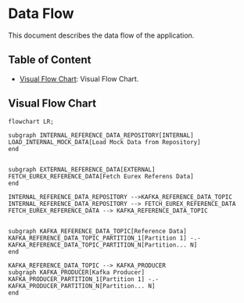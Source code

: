 # Data Flow

This document describes the data flow of the application.

## Table of Content

* [Visual Flow Chart](#visual-flow-chart): Visual Flow Chart.

## Visual Flow Chart

```mermaid
flowchart LR;

subgraph INTERNAL_REFERENCE_DATA_REPOSITORY[INTERNAL]
LOAD_INTERNAL_MOCK_DATA[Load Mock Data from Repository]
end


subgraph EXTERNAL_REFERENCE_DATA[EXTERNAL]
FETCH_EUREX_REFERENCE_DATA[Fetch Eurex Referens Data]
end

INTERNAL_REFERENCE_DATA_REPOSITORY -->KAFKA_REFERENCE_DATA_TOPIC
INTERNAL_REFERENCE_DATA_REPOSITORY --> FETCH_EUREX_REFERENCE_DATA
FETCH_EUREX_REFERENCE_DATA --> KAFKA_REFERENCE_DATA_TOPIC


subgraph KAFKA_REFERENCE_DATA_TOPIC[Reference Data]
KAFKA_REFERENCE_DATA_TOPIC_PARTITION_1[Partition 1] -.- KAFKA_REFERENCE_DATA_TOPIC_PARTITION_N[Partition... N]
end

KAFKA_REFERENCE_DATA_TOPIC --> KAFKA_PRODUCER
subgraph KAFKA_PRODUCER[Kafka Producer]
KAFKA_PRODUCER_PARTITION_1[Partition 1] -.- KAFKA_PRODUCER_PARTITION_N[Partition... N]
end
```